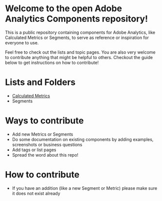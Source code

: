 # Welcome to the open Adobe Analytics Components repository!
This is a public repository containing components for Adobe Analytics, like Calculated Metrics or Segments, to serve as reference or inspiration for everyone to use.

Feel free to check out the lists and topic pages. You are also very welcome to contribute anything that might be helpful to others. Checkout the guide below to get instructions on how to contribute!

# Lists and Folders
* [Calculated Metrics](Calculated%20Metrics/List%20of%20Calculated%20Metrics.md)
* Segments

# Ways to contribute
* Add new Metrics or Segments
* Do some documentation on existing components by adding examples, screenshots or business questions
* Add tags or list pages
* Spread the word about this repo!

# How to contribute
* If you have an addition (like a new Segment or Metric) please make sure it does not exist already